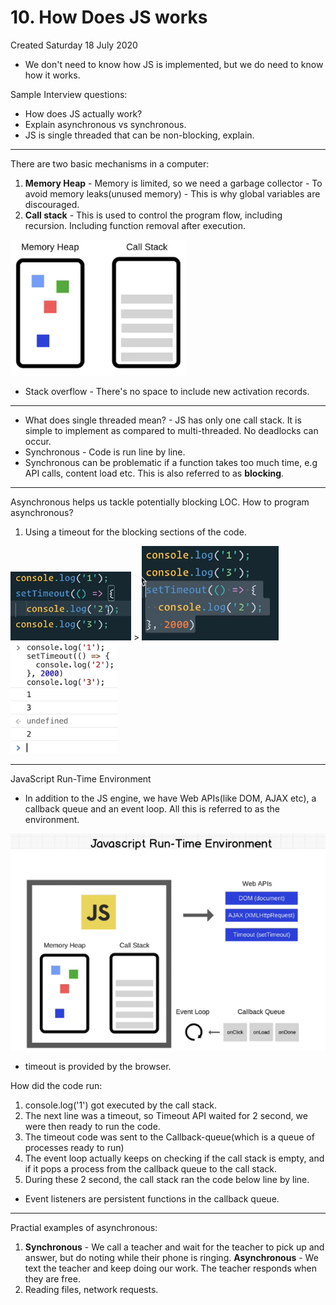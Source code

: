# 10. How Does JS works
Created Saturday 18 July 2020

- We don't need to know how JS is implemented, but we do need to know how it works.

Sample Interview questions:

- How does JS actually work?
- Explain asynchronous vs synchronous.
- JS is single threaded that can be non-blocking, explain.

---

There are two basic mechanisms in a computer:
1. **Memory Heap** - Memory is limited, so we need a garbage collector - To avoid memory leaks(unused memory) - This is why global variables are discouraged.
2. **Call stack** - This is used to control the program flow, including recursion. Including function removal after execution.

![](/assets/10_How_Does_JS_works-image-1.png)

- Stack overflow - There's no space to include new activation records.

---

- What does single threaded mean? - JS has only one call stack. It is simple to implement as compared to multi-threaded. No deadlocks can occur.
- Synchronous - Code is run line by line.
- Synchronous can be problematic if a function takes too much time, e.g API calls, content load etc. This is also referred to as **blocking**.

---

Asynchronous helps us tackle potentially blocking LOC.
How to program asynchronous?

1. Using a timeout for the blocking sections of the code.

![](/assets/10_How_Does_JS_works-image-2.png) > ![](/assets/10_How_Does_JS_works-image-3.png)![](/assets/10_How_Does_JS_works-image-4.png)

---

JavaScript Run-Time Environment

- In addition to the JS engine, we have Web APIs(like DOM, AJAX etc), a callback queue and an event loop. All this is referred to as the environment.

![](/assets/10_How_Does_JS_works-image-5.png)

- timeout is provided by the browser.

How did the code run:
1. console.log('1') got executed by the call stack.
2. The next line was a timeout, so Timeout API waited for 2 second, we were then ready to run the code.
3. The timeout code was sent to the Callback-queue(which is a queue of processes ready to run)
4. The event loop actually keeps on checking if the call stack is empty, and if it pops a process from the callback queue to the call stack.
5. During these 2 second, the call stack ran the code below line by line.

- Event listeners are persistent functions in the callback queue.

---

Practial examples of asynchronous:
1. **Synchronous** - We call a teacher and wait for the teacher to pick up and answer, but do noting while their phone is ringing. **Asynchronous** - We text the teacher and keep doing our work. The teacher responds when they are free.
2. Reading files, network requests.
